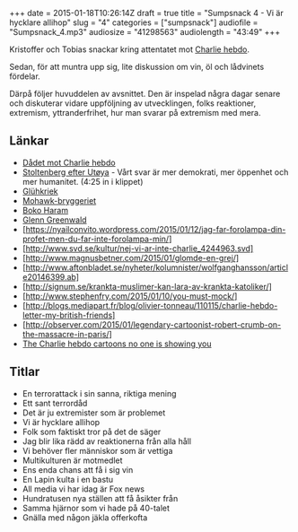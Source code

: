 +++
date = 2015-01-18T10:26:14Z
draft = true
title = "Sumpsnack 4 - Vi är hycklare allihop"
slug = "4"
categories = ["sumpsnack"]
audiofile = "Sumpsnack_4.mp3"
audiosize = "41298563"
audiolength = "43:49"
+++

Kristoffer och Tobias snackar kring attentatet mot [Charlie hebdo](http://en.wikipedia.org/wiki/Charlie_Hebdo_shooting).

Sedan, för att muntra upp sig, lite diskussion om vin, öl och lådvinets fördelar.

Därpå följer huvuddelen av avsnittet. Den är inspelad några dagar senare och diskuterar vidare uppföljning av utvecklingen, folks reaktioner, extremism, yttranderfrihet, hur man svarar på extremism med mera.

## Länkar ##
* [Dådet mot Charlie hebdo](http://en.wikipedia.org/wiki/Charlie_Hebdo_shooting)
* [Stoltenberg efter Utøya](https://www.youtube.com/watch?v=8oPbd9UvZuY) -  Vårt svar är mer demokrati, mer öppenhet och mer humanitet. (4:25 in i klippet)
* [Glühkriek](http://www.systembolaget.se/Sok-dryck/Dryck/?varuNr=11376)
* [Mohawk-bryggeriet](http://mohawkbrewing.se/)
* [Boko Haram](http://en.wikipedia.org/wiki/Boko_Haram)
* [Glenn Greenwald](http://en.wikipedia.org/wiki/Glenn_Greenwald)
* [https://nyailconvito.wordpress.com/2015/01/12/jag-far-forolampa-din-profet-men-du-far-inte-forolampa-min/]
* [http://www.svd.se/kultur/nej-vi-ar-inte-charlie_4244963.svd]
* [http://www.magnusbetner.com/2015/01/glomde-en-grej/]
* [http://www.aftonbladet.se/nyheter/kolumnister/wolfganghansson/article20146399.ab]
* [http://signum.se/krankta-muslimer-kan-lara-av-krankta-katoliker/]
* [http://www.stephenfry.com/2015/01/10/you-must-mock/]
* [http://blogs.mediapart.fr/blog/olivier-tonneau/110115/charlie-hebdo-letter-my-british-friends]
* [http://observer.com/2015/01/legendary-cartoonist-robert-crumb-on-the-massacre-in-paris/]
* [The Charlie hebdo cartoons no one is showing you](http://www.dailykos.com/story/2015/01/11/1357057/-The-Charlie-Hebdo-cartoons-no-one-is-showing-you)

## Titlar ##
* En terrorattack i sin sanna, riktiga mening
* Ett sant terrordåd
* Det är ju extremister som är problemet
* Vi är hycklare allihop
* Folk som faktiskt tror på det de säger
* Jag blir lika rädd av reaktionerna från alla håll
* Vi behöver fler människor som är vettiga
* Multikulturen är motmedlet
* Ens enda chans att få i sig vin
* En Lapin kulta i en bastu
* All media vi har idag är Fox news
* Hundratusen nya ställen att få åsikter från
* Samma hjärnor som vi hade på 40-talet
* Gnälla med någon jäkla offerkofta